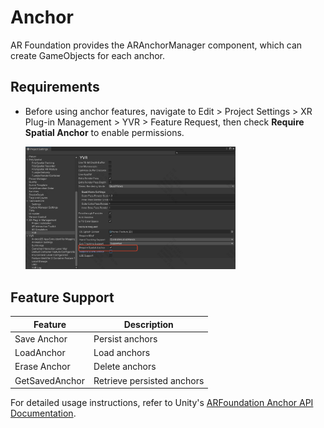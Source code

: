 # Anchor
AR Foundation provides the ARAnchorManager component, which can create GameObjects for each anchor.

## Requirements

- Before using anchor features, navigate to Edit > Project Settings > XR Plug-in Management > YVR > Feature Request, then check **Require Spatial Anchor** to enable permissions.

    <img src="./Image/SpatialAnchor.png" alt="SpatialAnchor" style="width: 70%;">

## Feature Support

| Feature | Description |
| - | - |
| Save Anchor | Persist anchors |
| LoadAnchor | Load anchors |
| Erase Anchor | Delete anchors |
| GetSavedAnchor | Retrieve persisted anchors |

For detailed usage instructions, refer to Unity's [ARFoundation Anchor API Documentation](https://docs.unity3d.com/Packages/com.unity.xr.arfoundation@6.2/manual/features/anchors/aranchormanager.html).